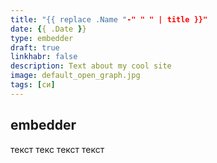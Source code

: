 ```yaml
---
title: "{{ replace .Name "-" " " | title }}"  
date: {{ .Date }}  
type: embedder
draft: true
linkhabr: false  
description: Text about my cool site
image: default_open_graph.jpg
tags: [си]
---  
```

<h2>embedder</h2>
<p>текст текс текст текст </p>